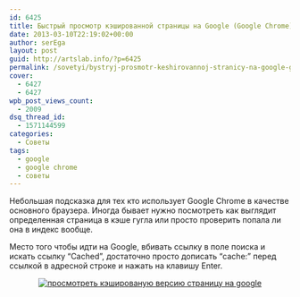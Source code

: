 ```yaml
---
id: 6425
title: Быстрый просмотр кэшированной страницы на Google (Google Chrome)
date: 2013-03-10T22:19:02+00:00
author: serEga
layout: post
guid: http://artslab.info/?p=6425
permalink: /sovetyi/bystryj-prosmotr-keshirovannoj-stranicy-na-google-google-chrome/
cover:
  - 6427
  - 6427
wpb_post_views_count:
  - 2009
dsq_thread_id:
  - 1571144599
categories:
  - Советы
tags:
  - google
  - google chrome
  - советы
---
```

Небольшая подсказка для тех кто использует Google Chrome в качестве основного браузера. Иногда бывает нужно посмотреть как выглядит определенная страница в кэше гугла или просто проверить попала ли она в индекс вообще.

Место того чтобы идти на Google, вбивать ссылку в поле поиска и искать ссылку &#8220;Cached&#8221;, достаточно просто дописать &#8220;cache:&#8221; перед ссылкой в адресной строке и нажать на клавишу Enter.

<center>
  <a href="http://img.artslab.info/cached_version.jpg"><img src="http://img.artslab.info/cached_version-300x100.jpg" alt="просмотреть кэшированую версию страницу на google" class="aligncenter size-medium wp-image-6426" srcset="http://img.artslab.info/cached_version-300x100.jpg 300w, http://img.artslab.info/cached_version.jpg 610w" sizes="(max-width: 300px) 100vw, 300px" /></a>
</center>